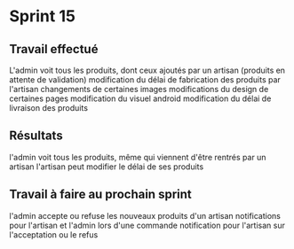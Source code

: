 # Sprint 15

## Travail effectué
L'admin voit tous les produits, dont ceux ajoutés par un artisan (produits en attente de validation)
modification du délai de fabrication des produits  par l'artisan
changements de certaines images
modifications du design de certaines pages
modification du visuel android
modification du délai de livraison des produits

## Résultats
l'admin voit tous les produits, même qui viennent d'être rentrés par un artisan
l'artisan peut modifier le délai de ses produits

## Travail à faire au prochain sprint
l'admin accepte ou refuse les nouveaux produits d'un artisan
notifications pour l'artisan et l'admin lors d'une commande
notification pour l'artisan sur l'acceptation ou le refus 
